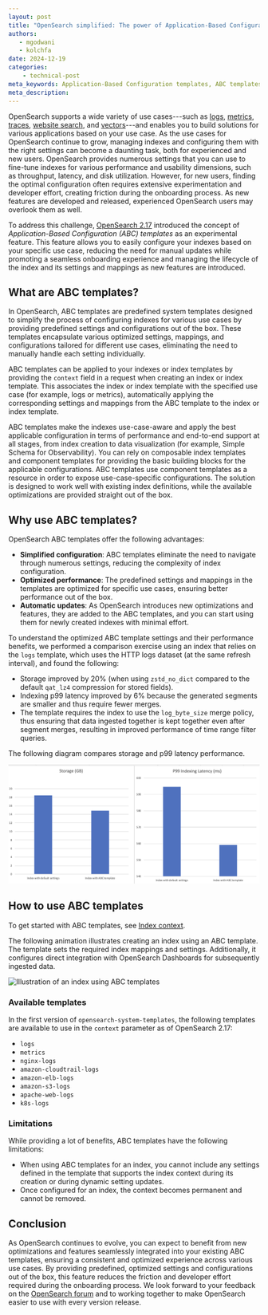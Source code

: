 ```yaml
---
layout: post
title: "OpenSearch simplified: The power of Application-Based Configuration (ABC) templates"
authors:
   - mgodwani
   - kolchfa
date: 2024-12-19
categories: 
    - technical-post
meta_keywords: Application-Based Configuration templates, ABC templates, index templates, index configuration, OpenSearch performance optimization
meta_description: 
---
```


OpenSearch supports a wide variety of use cases---such as [logs](https://opensearch.org/docs/latest/install-and-configure/configuring-opensearch/logs/), [metrics](https://opensearch.org/docs/latest/monitoring-your-cluster/metrics/getting-started/), [traces](https://opensearch.org/docs/latest/data-prepper/common-use-cases/trace-analytics/), [website search](https://opensearch.org/docs/latest/search-plugins/), and [vectors](https://opensearch.org/docs/latest/search-plugins/vector-search/)---and enables you to build solutions for various applications based on your use case. As the use cases for OpenSearch continue to grow, managing indexes and configuring them with the right settings can become a daunting task, both for experienced and new users. OpenSearch provides numerous settings that you can use to fine-tune indexes for various performance and usability dimensions, such as throughput, latency, and disk utilization. However, for new users, finding the optimal configuration often requires extensive experimentation and developer effort, creating friction during the onboarding process. As new features are developed and released, experienced OpenSearch users may overlook them as well.

To address this challenge, [OpenSearch 2.17](https://opensearch.org/blog/introducing-opensearch-2-17/) introduced the concept of _Application-Based Configuration (ABC) templates_ as an experimental feature. This feature allows you to easily configure your indexes based on your specific use case, reducing the need for manual updates while promoting a seamless onboarding experience and managing the lifecycle of the index and its settings and mappings as new features are introduced.


## What are ABC templates?

In OpenSearch, ABC templates are predefined system templates designed to simplify the process of configuring indexes for various use cases by providing predefined settings and configurations out of the box. These templates encapsulate various optimized settings, mappings, and configurations tailored for different use cases, eliminating the need to manually handle each setting individually.

ABC templates can be applied to your indexes or index templates by providing the `context` field in a request when creating an index or index template. This associates the index or index template with the specified use case (for example, logs or metrics), automatically applying the corresponding settings and mappings from the ABC template to the index or index template.

ABC templates make the indexes use-case-aware and apply the best applicable configuration in terms of performance and end-to-end support at all stages, from index creation to data visualization (for example, Simple Schema for Observability). You can rely on composable index templates and component templates for providing the basic building blocks for the applicable configurations. ABC templates use component templates as a resource in order to expose use-case-specific configurations. The solution is designed to work well with existing index definitions, while the available optimizations are provided straight out of the box.


## Why use ABC templates?

OpenSearch ABC templates offer the following advantages:

- **Simplified configuration**: ABC templates eliminate the need to navigate through numerous settings, reducing the complexity of index configuration.
- **Optimized performance**: The predefined settings and mappings in the templates are optimized for specific use cases, ensuring better performance out of the box.
- **Automatic updates**: As OpenSearch introduces new optimizations and features, they are added to the ABC templates, and you can start using them for newly created indexes with minimal effort.


To understand the optimized ABC template settings and their performance benefits, we performed a comparison exercise using an index that relies on the `logs` template, which uses the HTTP logs dataset (at the same refresh interval), and found the following:

- Storage improved by 20% (when using `zstd_no_dict` compared to the default `qat_lz4` compression for stored fields).
- Indexing p99 latency improved by 6% because the generated segments are smaller and thus require fewer merges.
- The template requires the index to use the `log_byte_size` merge policy, thus ensuring that data ingested together is kept together even after segment merges, resulting in improved performance of time range filter queries.

The following diagram compares storage and p99 latency performance.

![Application-based template performance comparison](/assets/media/blog-images/2024-12-20-OpenSearch-Simplified-The-Power-of-Application-Based-Templates/perf-comparison.png)

## How to use ABC templates

To get started with ABC templates, see [Index context](https://opensearch.org/docs/latest/im-plugin/index-context/).

The following animation illustrates creating an index using an ABC template. The template sets the required index mappings and settings. Additionally, it configures direct integration with OpenSearch Dashboards for subsequently ingested data.

![Illustration of an index using ABC templates](/assets/media/blog-images/2024-12-20-OpenSearch-Simplified-The-Power-of-Application-Based-Templates/demo.gif)

### Available templates

In the first version of `opensearch-system-templates`, the following templates are available to use in the `context` parameter as of OpenSearch 2.17:

* `logs`
* `metrics`
* `nginx-logs`
* `amazon-cloudtrail-logs`
* `amazon-elb-logs`
* `amazon-s3-logs`
* `apache-web-logs`
* `k8s-logs`

### Limitations

While providing a lot of benefits, ABC templates have the following limitations:

* When using ABC templates for an index, you cannot include any settings defined in the template that supports the index context during its creation or during dynamic setting updates.
* Once configured for an index, the context becomes permanent and cannot be removed.

## Conclusion

As OpenSearch continues to evolve, you can expect to benefit from new optimizations and features seamlessly integrated into your existing ABC templates, ensuring a consistent and optimized experience across various use cases. By providing predefined, optimized settings and configurations out of the box, this feature reduces the friction and developer effort required during the onboarding process. We look forward to your feedback on the [OpenSearch forum](https://forum.opensearch.org/) and to working together to make OpenSearch easier to use with every version release. 
